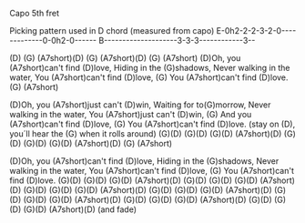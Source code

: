 Capo 5th fret

Picking pattern used in D chord
(measured from capo)
E-0h2-2-2-3-2-0-------------0-0h2-0------
B--------------------3-3-3------------3--

(D)    (G)    (A7short)(D)    (G)    (A7short)(D)    (G)    (A7short)
(D)Oh, you (A7short)can't find (D)love,
Hiding in the (G)shadows,
Never walking in the water,
You (A7short)can't find (D)love,
(G) You (A7short)can't find (D)love. (G)    (A7short) 

(D)Oh, you (A7short)just can't (D)win,
Waiting for to(G)morrow,
Never walking in the water,
You (A7short)just can't (D)win,
(G) And you (A7short)can't find (D)love,
(G) You (A7short)can't find (D)love. (stay on (D), you´ll hear the (G) when it rolls around)
(G)(D)  (G)(D)  (G)(D)  (A7short)(D)
(G)(D)  (G)(D)  (G)(D)  (A7short)(D)    (G)    (A7short)

(D)Oh, you (A7short)can't find (D)love,
Hiding in the (G)shadows,
Never walking in the water,
You (A7short)can't find (D)love,
(G) You (A7short)can't find (D)love.
(G)(D)  (G)(D)  (G)(D)  (A7short)(D)
(G)(D)  (G)(D)  (G)(D)  (A7short)(D)
(G)(D)  (G)(D)  (G)(D)  (A7short)(D)
(G)(D)  (G)(D)  (G)(D)  (A7short)(D)
(G)(D)  (G)(D)  (G)(D)  (A7short)(D)
(G)(D)  (G)(D)  (G)(D)  (A7short)(D)
(G)(D)  (G)(D)  (G)(D)  (A7short)(D) (and fade)

